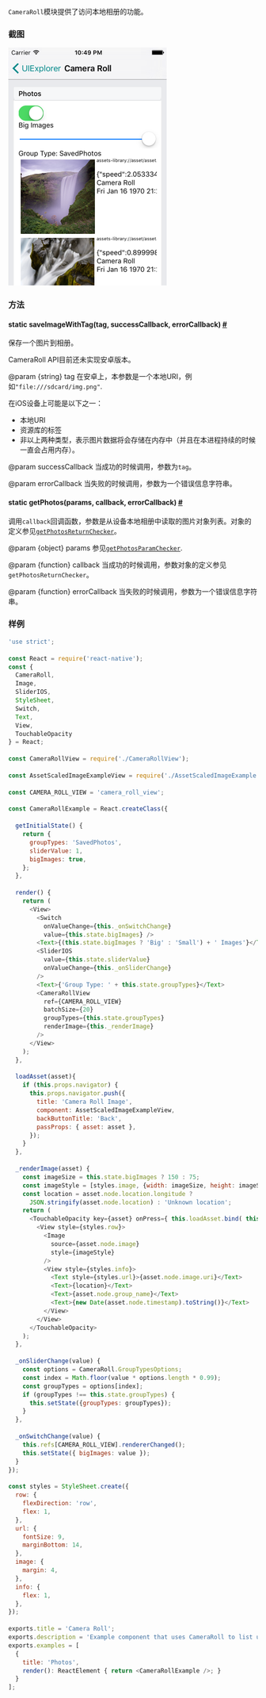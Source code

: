 `CameraRoll`模块提供了访问本地相册的功能。

### 截图
![cameraroll](img/api/cameraroll.png)

### 方法

<div class="props">
	<div class="prop">
		<h4 class="propTitle"><a class="anchor" name="saveimagewithtag"></a><span class="propType">static </span>saveImageWithTag<span class="propType">(tag, successCallback, errorCallback)</span> <a class="hash-link" href="#saveimagewithtag">#</a></h4>
		<div>
			<p>保存一个图片到相册。</p>
			<p>CameraRoll API目前还未实现安卓版本。</p>
			<p>@param {string} tag 在安卓上，本参数是一个本地URI，例如<code>"file:///sdcard/img.png"</code>.</p>
			<p>在iOS设备上可能是以下之一：</p>
			<ul>
				<li>本地URI</li>
				<li>资源库的标签</li>
				<li>非以上两种类型，表示图片数据将会存储在内存中（并且在本进程持续的时候一直会占用内存）。</li>
			</ul>
			<p>@param successCallback 当成功的时候调用，参数为<code>tag</code>。</p>
			<p>@param errorCallback 当失败的时候调用，参数为一个错误信息字符串。</p>
		</div>
	</div>
	<div class="prop">
		<h4 class="propTitle"><a class="anchor" name="getphotos"></a><span class="propType">static </span>getPhotos<span class="propType">(params, callback, errorCallback)</span> <a class="hash-link" href="#getphotos">#</a></h4>
		<div>
			<p> 调用<code>callback</code>回调函数，参数是从设备本地相册中读取的图片对象列表。对象的定义参见<a href="https://github.com/facebook/react-native/blob/master/Libraries/CameraRoll/CameraRoll.js#L84" target="_blank"><code>getPhotosReturnChecker</code></a>。</p>
			<p> @param {object} params 参见<a href="https://github.com/facebook/react-native/blob/master/Libraries/CameraRoll/CameraRoll.js#L46" target="_blank"><code>getPhotosParamChecker</code></a>. </p>
			<p> @param {function} callback 当成功的时候调用，参数对象的定义参见<code>getPhotosReturnChecker</code>。</p>
			<p> @param {function} errorCallback 当失败的时候调用，参数为一个错误信息字符串。</p>
		</div>
	</div>
</div>

### 样例

```javascript
'use strict';

const React = require('react-native');
const {
  CameraRoll,
  Image,
  SliderIOS,
  StyleSheet,
  Switch,
  Text,
  View,
  TouchableOpacity
} = React;

const CameraRollView = require('./CameraRollView');

const AssetScaledImageExampleView = require('./AssetScaledImageExample');

const CAMERA_ROLL_VIEW = 'camera_roll_view';

const CameraRollExample = React.createClass({

  getInitialState() {
    return {
      groupTypes: 'SavedPhotos',
      sliderValue: 1,
      bigImages: true,
    };
  },

  render() {
    return (
      <View>
        <Switch
          onValueChange={this._onSwitchChange}
          value={this.state.bigImages} />
        <Text>{(this.state.bigImages ? 'Big' : 'Small') + ' Images'}</Text>
        <SliderIOS
          value={this.state.sliderValue}
          onValueChange={this._onSliderChange}
        />
        <Text>{'Group Type: ' + this.state.groupTypes}</Text>
        <CameraRollView
          ref={CAMERA_ROLL_VIEW}
          batchSize={20}
          groupTypes={this.state.groupTypes}
          renderImage={this._renderImage}
        />
      </View>
    );
  },

  loadAsset(asset){
    if (this.props.navigator) {
      this.props.navigator.push({
        title: 'Camera Roll Image',
        component: AssetScaledImageExampleView,
        backButtonTitle: 'Back',
        passProps: { asset: asset },
      });
    }
  },

  _renderImage(asset) {
    const imageSize = this.state.bigImages ? 150 : 75;
    const imageStyle = [styles.image, {width: imageSize, height: imageSize}];
    const location = asset.node.location.longitude ?
      JSON.stringify(asset.node.location) : 'Unknown location';
    return (
      <TouchableOpacity key={asset} onPress={ this.loadAsset.bind( this, asset ) }>
        <View style={styles.row}>
          <Image
            source={asset.node.image}
            style={imageStyle}
          />
          <View style={styles.info}>
            <Text style={styles.url}>{asset.node.image.uri}</Text>
            <Text>{location}</Text>
            <Text>{asset.node.group_name}</Text>
            <Text>{new Date(asset.node.timestamp).toString()}</Text>
          </View>
        </View>
      </TouchableOpacity>
    );
  },

  _onSliderChange(value) {
    const options = CameraRoll.GroupTypesOptions;
    const index = Math.floor(value * options.length * 0.99);
    const groupTypes = options[index];
    if (groupTypes !== this.state.groupTypes) {
      this.setState({groupTypes: groupTypes});
    }
  },

  _onSwitchChange(value) {
    this.refs[CAMERA_ROLL_VIEW].rendererChanged();
    this.setState({ bigImages: value });
  }
});

const styles = StyleSheet.create({
  row: {
    flexDirection: 'row',
    flex: 1,
  },
  url: {
    fontSize: 9,
    marginBottom: 14,
  },
  image: {
    margin: 4,
  },
  info: {
    flex: 1,
  },
});

exports.title = 'Camera Roll';
exports.description = 'Example component that uses CameraRoll to list user\'s photos';
exports.examples = [
  {
    title: 'Photos',
    render(): ReactElement { return <CameraRollExample />; }
  }
];
```
